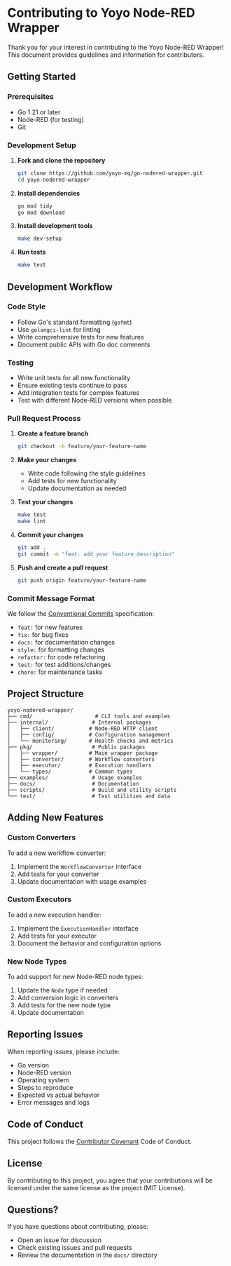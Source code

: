 # Contributing to Yoyo Node-RED Wrapper

Thank you for your interest in contributing to the Yoyo Node-RED Wrapper! This document provides guidelines and information for contributors.

## Getting Started

### Prerequisites

- Go 1.21 or later
- Node-RED (for testing)
- Git

### Development Setup

1. **Fork and clone the repository**
   ```bash
   git clone https://github.com/yoyo-mq/go-nodered-wrapper.git
   cd yoyo-nodered-wrapper
   ```

2. **Install dependencies**
   ```bash
   go mod tidy
   go mod download
   ```

3. **Install development tools**
   ```bash
   make dev-setup
   ```

4. **Run tests**
   ```bash
   make test
   ```

## Development Workflow

### Code Style

- Follow Go's standard formatting (`gofmt`)
- Use `golangci-lint` for linting
- Write comprehensive tests for new features
- Document public APIs with Go doc comments

### Testing

- Write unit tests for all new functionality
- Ensure existing tests continue to pass
- Add integration tests for complex features
- Test with different Node-RED versions when possible

### Pull Request Process

1. **Create a feature branch**
   ```bash
   git checkout -b feature/your-feature-name
   ```

2. **Make your changes**
   - Write code following the style guidelines
   - Add tests for new functionality
   - Update documentation as needed

3. **Test your changes**
   ```bash
   make test
   make lint
   ```

4. **Commit your changes**
   ```bash
   git add .
   git commit -m "feat: add your feature description"
   ```

5. **Push and create a pull request**
   ```bash
   git push origin feature/your-feature-name
   ```

### Commit Message Format

We follow the [Conventional Commits](https://www.conventionalcommits.org/) specification:

- `feat:` for new features
- `fix:` for bug fixes
- `docs:` for documentation changes
- `style:` for formatting changes
- `refactor:` for code refactoring
- `test:` for test additions/changes
- `chore:` for maintenance tasks

## Project Structure

```
yoyo-nodered-wrapper/
├── cmd/                    # CLI tools and examples
├── internal/              # Internal packages
│   ├── client/           # Node-RED HTTP client
│   ├── config/           # Configuration management
│   └── monitoring/       # Health checks and metrics
├── pkg/                   # Public packages
│   ├── wrapper/          # Main wrapper package
│   ├── converter/        # Workflow converters
│   ├── executor/         # Execution handlers
│   └── types/            # Common types
├── examples/              # Usage examples
├── docs/                  # Documentation
├── scripts/               # Build and utility scripts
└── test/                  # Test utilities and data
```

## Adding New Features

### Custom Converters

To add a new workflow converter:

1. Implement the `WorkflowConverter` interface
2. Add tests for your converter
3. Update documentation with usage examples

### Custom Executors

To add a new execution handler:

1. Implement the `ExecutionHandler` interface
2. Add tests for your executor
3. Document the behavior and configuration options

### New Node Types

To add support for new Node-RED node types:

1. Update the `Node` type if needed
2. Add conversion logic in converters
3. Add tests for the new node type
4. Update documentation

## Reporting Issues

When reporting issues, please include:

- Go version
- Node-RED version
- Operating system
- Steps to reproduce
- Expected vs actual behavior
- Error messages and logs

## Code of Conduct

This project follows the [Contributor Covenant](https://www.contributor-covenant.org/) Code of Conduct.

## License

By contributing to this project, you agree that your contributions will be licensed under the same license as the project (MIT License).

## Questions?

If you have questions about contributing, please:

- Open an issue for discussion
- Check existing issues and pull requests
- Review the documentation in the `docs/` directory
